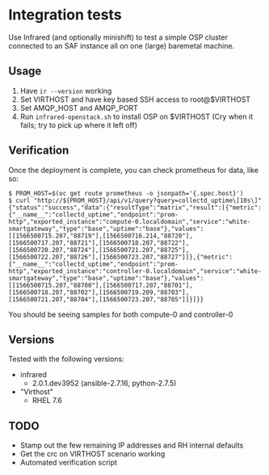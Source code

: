 # Integration tests

Use Infrared (and optionally minishift) to test a simple OSP cluster connected
to an SAF instance all on one (large) baremetal machine.

## Usage

1. Have `ir --version` working
1. Set VIRTHOST and have key based SSH access to root@$VIRTHOST
1. Set AMQP_HOST and AMQP_PORT
1. Run `infrared-openstack.sh` to install OSP on $VIRTHOST
(Cry when it fails; try to pick up where it left off)

## Verification

Once the deployment is complete, you can check prometheus for data, like so:

```shells
$ PROM_HOST=$(oc get route prometheus -o jsonpath='{.spec.host}')
$ curl "http://${PROM_HOST}/api/v1/query?query=collectd_uptime\[10s\]"
{"status":"success","data":{"resultType":"matrix","result":[{"metric":{"__name__":"collectd_uptime","endpoint":"prom-http","exported_instance":"compute-0.localdomain","service":"white-smartgateway","type":"base","uptime":"base"},"values":[[1566500715.207,"88719"],[1566500716.214,"88720"],[1566500717.207,"88721"],[1566500718.207,"88722"],[1566500720.207,"88724"],[1566500721.207,"88725"],[1566500722.207,"88726"],[1566500723.207,"88727"]]},{"metric":{"__name__":"collectd_uptime","endpoint":"prom-http","exported_instance":"controller-0.localdomain","service":"white-smartgateway","type":"base","uptime":"base"},"values":[[1566500715.207,"88700"],[1566500717.207,"88701"],[1566500718.207,"88702"],[1566500719.209,"88703"],[1566500721.207,"88704"],[1566500723.207,"88705"]]}]}}
```

You should be seeing samples for both compute-0 and controller-0

## Versions

Tested with the following versions:

* infrared
  * 2.0.1.dev3952 (ansible-2.7.16, python-2.7.5)
* "Virthost"
  * RHEL 7.6

## TODO
* Stamp out the few remaining IP addresses and RH internal defaults
* Get the crc on VIRTHOST scenario working
* Automated verification script
